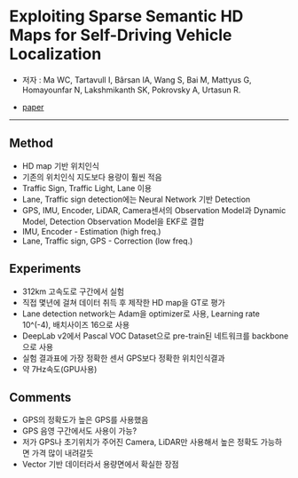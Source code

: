 # Exploiting Sparse Semantic HD Maps for Self-Driving Vehicle Localization

- 저자 : Ma WC, Tartavull I, Bârsan IA, Wang S, Bai M, Mattyus G, Homayounfar N, Lakshmikanth SK, Pokrovsky A, Urtasun R.

- [paper](https://arxiv.org/abs/1908.03274)

---

## Method

- HD map 기반 위치인식
- 기존의 위치인식 지도보다 용량이 훨씬 적음
- Traffic Sign, Traffic Light, Lane 이용
- Lane, Traffic sign detection에는 Neural Network 기반 Detection
- GPS, IMU, Encoder, LiDAR, Camera센서의 Observation Model과 Dynamic Model, Detection Observation Model을 EKF로 결합
- IMU, Encoder - Estimation (high freq.)
- Lane, Traffic sign, GPS - Correction (low freq.)

## Experiments

- 312km 고속도로 구간에서 실험
- 직접 몇년에 걸쳐 데이터 취득 후 제작한 HD map을 GT로 평가
- Lane detection network는 Adam을 optimizer로 사용, Learning rate 10^(-4), 배치사이즈 16으로 사용
- DeepLab v2에서 Pascal VOC Dataset으로 pre-train된 네트워크를 backbone으로 사용
- 실험 결과표에 가장 정확한 센서 GPS보다 정확한 위치인식결과
- 약 7Hz속도(GPU사용)

## Comments

- GPS의 정확도가 높은 GPS를 사용했음
- GPS 음영 구간에서도 사용이 가능?
- 저가 GPS나 초기위치가 주어진 Camera, LiDAR만 사용해서 높은 정확도 가능하면 가격 많이 내려갈듯
- Vector 기반 데이터라서 용량면에서 확실한 장점
